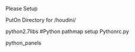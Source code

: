 Please Setup

PutOn Directory for /houdini/

python2.7libs
#Python pathmap
  setup Pythonrc.py


python_panels


